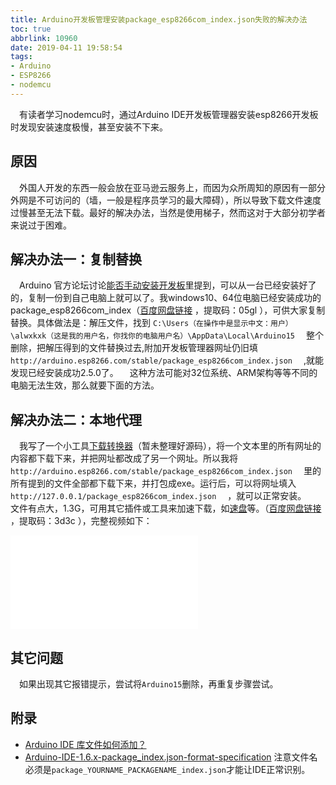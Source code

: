 ```yaml
---
title: Arduino开发板管理安装package_esp8266com_index.json失败的解决办法
toc: true
abbrlink: 10960
date: 2019-04-11 19:58:54
tags:
- Arduino
- ESP8266
- nodemcu
---
```


&emsp;有读者学习nodemcu时，通过Arduino IDE开发板管理器安装esp8266开发板时发现安装速度极慢，甚至安装不下来。
## 原因
&emsp;外国人开发的东西一般会放在亚马逊云服务上，而因为众所周知的原因有一部分外网是不可访问的（墙，一般是程序员学习的最大障碍），所以导致下载文件速度过慢甚至无法下载。最好的解决办法，当然是使用梯子，然而这对于大部分初学者来说过于困难。

## 解决办法一：复制替换

&emsp;Arduino 官方论坛讨论[能否手动安装开发板](https://forum.arduino.cc/index.php?PHPSESSID=25g88vvos46pi5vku2pf51stf0&topic=463573.msg3480758#msg3480758)里提到，可以从一台已经安装好了的，复制一份到自己电脑上就可以了。我windows10、64位电脑已经安装成功的package_esp8266com_index（[百度网盘链接](https://pan.baidu.com/s/1dqqfs-Ka2x3-b8SOoqJlGw) ，提取码：05gl ），可供大家复制替换。具体做法是：解压文件，找到 
`C:\Users（在操作中是显示中文：用户）\alwxkxk（这是我的用户名，你找你的电脑用户名）\AppData\Local\Arduino15`
&emsp;整个删除，把解压得到的文件替换过去,附加开发板管理器网址仍旧填 
`http://arduino.esp8266.com/stable/package_esp8266com_index.json`
&emsp;,就能发现已经安装成功2.5.0了。
&emsp;这种方法可能对32位系统、ARM架构等等不同的电脑无法生效，那么就要下面的方法。

## 解决办法二：本地代理

&emsp;我写了一个小工具[下载转换器](https://github.com/alwxkxk/downloadConverter)（暂未整理好源码），将一个文本里的所有网址的内容都下载下来，并把网址都改成了另一个网址。所以我将
`http://arduino.esp8266.com/stable/package_esp8266com_index.json`
&emsp;里的所有提到的文件全部都下载下来，并打包成exe。运行后，可以将网址填入
`http://127.0.0.1/package_esp8266com_index.json`
&emsp;，就可以正常安装。
&emsp;文件有点大，1.3G，可用其它插件或工具来加速下载，如[速盘](https://www.speedpan.com/)等。（[百度网盘链接](https://pan.baidu.com/s/114253X4j4GJPgOKEHdlAbw) ，提取码：3d3c ），完整视频如下：

<iframe src="//player.bilibili.com/player.html?bvid=BV1XU4y1h79q&page=1" scrolling="no" border="0" frameborder="no" framespacing="0" allowfullscreen="true" class="bilibili-video"> </iframe>

## 其它问题
&emsp;如果出现其它报错提示，尝试将`Arduino15`删除，再重复步骤尝试。

## 附录
- [Arduino IDE 库文件如何添加？](http://yfrobot.com/thread-11842-1-1.html)
- [Arduino-IDE-1.6.x-package_index.json-format-specification](https://github.com/arduino/Arduino/wiki/Arduino-IDE-1.6.x-package_index.json-format-specification)
注意文件名必须是`package_YOURNAME_PACKAGENAME_index.json`才能让IDE正常识别。

